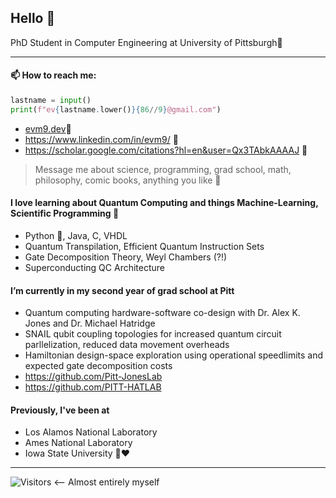 ## Hello 🦖
PhD Student in Computer Engineering at University of Pittsburgh🧙
___

#### 📫 How to reach me:
```python
lastname = input()
print(f"ev{lastname.lower()}{86//9}@gmail.com")
```

- [evm9.dev](https://blog.evm9.dev/)🦹
- https://www.linkedin.com/in/evm9/ 👋
- https://scholar.google.com/citations?hl=en&user=Qx3TAbkAAAAJ 💬
> Message me about science, programming, grad school, math, philosophy, comic books, anything you like 💬


#### I love learning about Quantum Computing and things Machine-Learning, Scientific Programming 📖
  - Python 🐍, Java, C, VHDL
  -  Quantum Transpilation, Efficient Quantum Instruction Sets
  -  Gate Decomposition Theory, Weyl Chambers (?!)
  -  Superconducting QC Architecture 
 
 #### I’m currently in my second year of grad school at Pitt
  - Quantum computing hardware-software co-design with Dr. Alex K. Jones and Dr. Michael Hatridge
  - SNAIL qubit coupling topologies for increased quantum circuit parllelization, reduced data movement overheads
  - Hamiltonian design-space exploration using operational speedlimits and expected gate decomposition costs
  - https://github.com/Pitt-JonesLab
  - https://github.com/PITT-HATLAB

#### Previously, I've been at
  - Los Alamos National Laboratory
  - Ames National Laboratory
  - Iowa State University 💛❤️
___
![Visitors](https://api.visitorbadge.io/api/visitors?path=https%3A%2F%2Fgithub.com%2Fevmckinney9&label=visitors&countColor=%232ccce4&style=plastic) <-- Almost entirely myself
